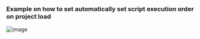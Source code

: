 ### Example on how to set automatically set script execution order on project load 

![image](https://user-images.githubusercontent.com/6582633/188335426-2215a77d-61b1-47fc-a415-1f38fe8d42cf.png)
